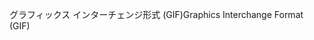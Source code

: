 <span data-ttu-id="65ca6-101">グラフィックス インターチェンジ形式 (GIF)</span><span class="sxs-lookup"><span data-stu-id="65ca6-101">Graphics Interchange Format (GIF)</span></span>